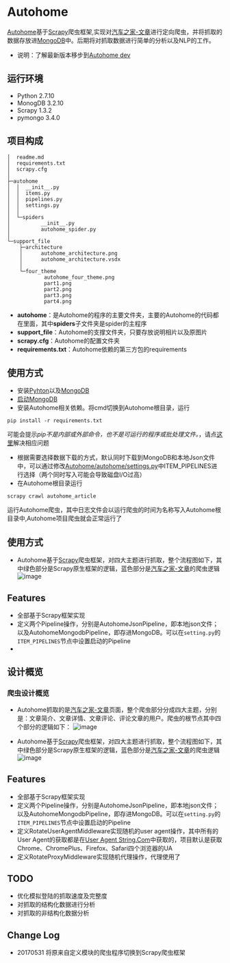 # Autohome
[Autohome](https://github.com/zhongjiajie/Autohome)基于[Scrapy](https://github.com/scrapy/scrapy)爬虫框架,实现对[汽车之家-文章](http://www.autohome.com.cn/all/)进行定向爬虫，并将抓取的数据存放进[MongoDB](https://github.com/mongodb/mongo)中。后期将对抓取数据进行简单的分析以及NLP的工作。

* 说明：了解最新版本移步到[Autohome dev](https://github.com/zhongjiajie/Autohome/tree/dev)

## 运行环境
* Python 2.7.10
* MonogDB 3.2.10
* Scrapy 1.3.2
* pymongo 3.4.0

## 项目构成
```
│  readme.md
│  requirements.txt
│  scrapy.cfg
│
├─autohome
│  │  __init__.py
│  │  items.py
│  │  pipelines.py
│  │  settings.py
│  │
│  └─spiders
│          __init__.py
│          autohome_spider.py
│
└─support_file
    ├─architecture
    │      autohome_architecture.png
    │      autohome_architecture.vsdx
    │
    └─four_theme
            autohome_four_theme.png
            part1.png
            part2.png
            part3.png
            part4.png
```
* **autohome**：是Autohome的程序的主要文件夹，主要的Autohome的代码都在里面，其中**spiders**子文件夹是spider的主程序
* **support_file**：Autohome的支撑文件夹，只要存放说明相片以及原图片
* **scrapy.cfg**：Autohome的配置文件夹
* **requirements.txt**：Autohome依赖的第三方包的requirements

## 使用方式
* 安装[Pyhton](https://www.python.org/getit/)以及[MongoDB](https://www.mongodb.com/download-center)
* [启动MongoDB](http://blog.csdn.net/liusong0605/article/details/10574863)
* 安装Autohome相关依赖。将cmd切换到Autohome根目录，运行
```shell
pip install -r requirements.txt
```
可能会提示*pip不是内部或外部命令，也不是可运行的程序或批处理文件。*，请点[这里](http://blog.csdn.net/xueli1991/article/details/51914914)解决相应问题
* 根据需要选择数据下载的方式，默认同时下载到MongoDB和本地Json文件中，可以通过修改[Autohome/autohome/settings.py](https://github.com/zhongjiajie/Autohome/blob/master/autohome/settings.py#L88-89)中ITEM_PIPELINES进行选择（两个同时写入可能会导致磁盘I/O过高）
* 在Autohome根目录运行
```shell
scrapy crawl autohome_article
```
运行Autohome爬虫，其中日志文件会以运行爬虫的时间为名称写入Autohome根目录中,Autohome项目爬虫就会正常运行了

## 使用方式

* Autohome基于[Scrapy](https://github.com/scrapy/scrapy)爬虫框架，对四大主题进行抓取，整个流程图如下，其中绿色部分是Scrapy原生框架的逻辑，蓝色部分是[汽车之家-文章](http://www.autohome.com.cn/all/)的爬虫逻辑
![image](https://github.com/zhongjiajie/Autohome/raw/master/support_file/architecture/autohome_architecture.png)

## Features
* 全部基于Scrapy框架实现
* 定义两个Pipeline操作，分别是AutohomeJsonPipeline，即本地json文件；以及AutohomeMongodbPipeline，即存进MongoDB。可以在`setting.py`的`ITEM_PIPELINES`节点中设置启动的Pipeline
* 

## 设计概览

### 爬虫设计概览
* Autohome抓取的是[汽车之家-文章](http://www.autohome.com.cn/all/)页面，整个爬虫部分分成四大主题，分别是：文章简介、文章详情、文章评论、评论文章的用户。爬虫的根节点其中四个部分的逻辑如下：
![image](https://github.com/zhongjiajie/Autohome/raw/master/support_file/four_theme/autohome_four_theme.png)

* Autohome基于[Scrapy](https://github.com/scrapy/scrapy)爬虫框架，对四大主题进行抓取，整个流程图如下，其中绿色部分是Scrapy原生框架的逻辑，蓝色部分是[汽车之家-文章](http://www.autohome.com.cn/all/)的爬虫逻辑
![image](https://github.com/zhongjiajie/Autohome/raw/master/support_file/architecture/autohome_architecture.png)

## Features
* 全部基于Scrapy框架实现
* 定义两个Pipeline操作，分别是AutohomeJsonPipeline，即本地json文件；以及AutohomeMongodbPipeline，即存进MongoDB。可以在`setting.py`的`ITEM_PIPELINES`节点中设置启动的Pipeline
* 定义RotateUserAgentMiddleware实现随机的user agent操作，其中所有的User Agent的获取都是在[User Agent String.Com](http://www.useragentstring.com/)中获取的，项目默认是获取Chrome、ChromePlus、Firefox、Safari四个浏览器的UA
* 定义RotateProxyMiddleware实现随机代理操作，代理使用了

## TODO
* 优化模拟登陆的抓取速度及完整度
* 对抓取的结构化数据进行分析
* 对抓取的非结构化数据分析

## Change Log
* 20170531 将原来自定义模块的爬虫程序切换到Scrapy爬虫框架
